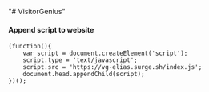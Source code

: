 "# VisitorGenius"


#### Append script to website
```
(function(){
	var script = document.createElement('script');
	script.type = 'text/javascript';
	script.src = 'https://vg-elias.surge.sh/index.js';
	document.head.appendChild(script);
})();
```
